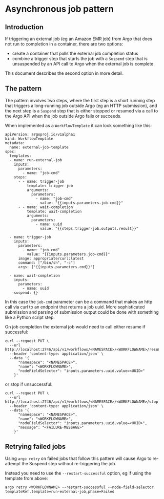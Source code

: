 # Asynchronous job pattern

## Introduction

If triggering an external job (eg an Amazon EMR job) from Argo that does not run to completion in a container, there are two options:

- create a container that polls the external job completion status
- combine a trigger step that starts the job with a `Suspend` step that is unsuspended by an API call to Argo when the external job is complete.

This document describes the second option in more detail.

## The pattern

The pattern involves two steps, where the first step is a short running step that triggers a long-running job outside Argo (eg an HTTP submission), and the next step is a `Suspend` step that is either stopped or resumed via a call to the Argo API when the job outside Argo fails or succeeds.

When implemented as a `WorkflowTemplate` it can look something like this:

```
apiVersion: argoproj.io/v1alpha1
kind: WorkflowTemplate
metadata:
  name: external-job-template
spec:
  templates:
  - name: run-external-job
    inputs:
      parameters:
        - name: "job-cmd"
    steps:
      - - name: trigger-job
          template: trigger-job
          arguments:
            parameters:
              - name: "job-cmd"
                value: "{{inputs.parameters.job-cmd}}"
      - - name: wait-completion
          template: wait-completion
          arguments:
            parameters:
              - name: uuid
                value: "{{steps.trigger-job.outputs.result}}"

  - name: trigger-job
    inputs:
      parameters:
        - name: "job-cmd"
          value: "{{inputs.parameters.job-cmd}}"
      image: appropriate/curl:latest
      command: ["/bin/sh", "-c"]
      args: ["{{inputs.parameters.cmd}}"]

  - name: wait-completion
    inputs:
      parameters:
        - name: uuid
    suspend: {}
```

In this case the ```job-cmd``` parameter can be a command that makes an http call via curl to an endpoint that returns a job uuid. More sophisticated submission and parsing of submission output could be done with something like a Python script step.

On job completion the external job would need to call either resume if successful:

```
curl --request PUT \
  --url http://localhost:2746/api/v1/workflows/<NAMESPACE>/<WORKFLOWNAME>/resume
  --header 'content-type: application/json' \
  --data '{
      "namespace": "<NAMESPACE>",
      "name": "<WORKFLOWNAME>",
      "nodeFieldSelector": "inputs.parameters.uuid.value=<UUID>"
    }'  
  ```

or stop if unsuccessful:

```
curl --request PUT \
  --url http://localhost:2746/api/v1/workflows/<NAMESPACE>/<WORKFLOWNAME>/stop
  --header 'content-type: application/json' \
  --data '{
      "namespace": "<NAMESPACE>",
      "name": "<WORKFLOWNAME>",
      "nodeFieldSelector": "inputs.parameters.uuid.value=<UUID>",
      "message": "<FAILURE-MESSAGE>"
    }'  
  ```

## Retrying failed jobs

Using `argo retry` on failed jobs that follow this pattern will cause Argo to re-attempt the Suspend step without re-triggering the job.  

Instead you need to use the `--restart-successful` option, eg if using the template from above:

```
argo retry <WORKFLOWNAME> --restart-successful --node-field-selector templateRef.template=run-external-job,phase=Failed
```